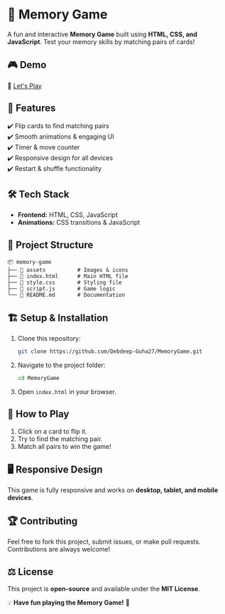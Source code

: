 # 🧠 Memory Game



A fun and interactive **Memory Game** built using **HTML, CSS, and JavaScript**. Test your memory skills by matching pairs of cards!

## 🎮 Demo

🔗 [Let's Play](https://memory-game-rho-ashen.vercel.app/)

## 🚀 Features

✔️ Flip cards to find matching pairs\
✔️ Smooth animations & engaging UI\
✔️ Timer & move counter\
✔️ Responsive design for all devices\
✔️ Restart & shuffle functionality

## 🛠️ Tech Stack

- **Frontend:** HTML, CSS, JavaScript
- **Animations:** CSS transitions & JavaScript

## 📂 Project Structure

```
📦 memory-game
├── 📂 assets          # Images & icons
├── 📜 index.html      # Main HTML file
├── 📜 style.css       # Styling file
├── 📜 script.js       # Game logic
└── 📜 README.md       # Documentation
```

## 🏗️ Setup & Installation

1. Clone this repository:
   ```sh
   git clone https://github.com/Debdeep-Guha27/MemoryGame.git
   ```
2. Navigate to the project folder:
   ```sh
   cd MemoryGame
   ```
3. Open `index.html` in your browser.

## 📌 How to Play

1. Click on a card to flip it.
2. Try to find the matching pair.
3. Match all pairs to win the game!

## 🖥️ Responsive Design

This game is fully responsive and works on **desktop, tablet, and mobile devices**.

## 🏆 Contributing

Feel free to fork this project, submit issues, or make pull requests. Contributions are always welcome!

## ⚖️ License

This project is **open-source** and available under the **MIT License**.

💡 **Have fun playing the Memory Game!** 🚀

